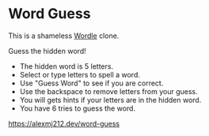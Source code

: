# Word Guess

This is a shameless [Wordle](https://www.powerlanguage.co.uk/wordle/) clone.

Guess the hidden word!
- The hidden word is 5 letters.
- Select or type letters to spell a word.
- Use "Guess Word" to see if you are correct.
- Use the backspace to remove letters from your guess.
- You will gets hints if your letters are in the hidden word.
- You have 6 tries to guess the word.

https://alexmj212.dev/word-guess
